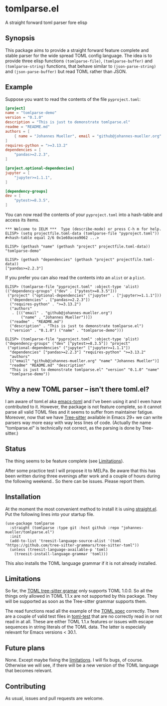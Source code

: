 # tomlparse.el

A straight forward toml parser fore elisp


## Synopsis

This package aims to provide a straight forward feature complete and stable
parser for the wide spread TOML config language.  The idea is to provide three
elisp functions `(tomlparse-file)`, `(tomlparse-buffer)` and
`(tomlparse-string)` functions, that behave similar to `(json-parse-string)`
and `(json-parse-buffer)` but read TOML rather than JSON.


## Example

Suppose you want to read the contents of the file `pyproject.toml`:

```toml filename="pyproject.toml"
[project]
name = "tomlparse-demo"
version = "0.1.0"
description = "This is just to demonstrate tomlparse.el"
readme = "README.md"
authors = [
    { name = "Johannes Mueller", email = "github@johannes-mueller.org" }
]
requires-python = ">=3.13.2"
dependencies = [
    "pandas>=2.2.3",
]

[project.optional-dependencies]
jupyter = [
    "jupyter>=1.1.1",
]

[dependency-groups]
dev = [
    "pytest>=8.3.5",
]
```

You can now read the contents of your `pyproject.toml` into a hash-table and
access its items.

```
*** Welcome to IELM ***  Type (describe-mode) or press C-h m for help.
ELISP> (setq projectfile.toml-data (tomlparse-file "pyproject.toml"))
#<hash-table equal 2/6 0x1e60acea9062 ...>

ELISP> (gethash "name" (gethash "project" projectfile.toml-data))
"tomlparse-demo"

ELISP> (gethash "dependencies" (gethash "project" projectfile.toml-data))
["pandas>=2.2.3"]
```

If you prefer you can also read the contents into an `alist` or a `plist`.

```
ELISP> (tomlparse-file "pyproject.toml" :object-type 'alist)
(("dependency-groups" ("dev" . ["pytest>=8.3.5"]))
 ("project" ("optional-dependencies" ("jupyter" . ["jupyter>=1.1.1"]))
  ("dependencies" . ["pandas>=2.2.3"])
  ("requires-python" . ">=3.13.2")
  ("authors"
   . [(("email" . "github@johannes-mueller.org")
       ("name" . "Johannes Mueller"))])
  ("readme" . "README.md")
  ("description" . "This is just to demonstrate tomlparse.el")
  ("version" . "0.1.0") ("name" . "tomlparse-demo")))

ELISP> (tomlparse-file "pyproject.toml" :object-type 'plist)
("dependency-groups" ("dev" ["pytest>=8.3.5"]) "project"
 ("optional-dependencies" ("jupyter" ["jupyter>=1.1.1"])
  "dependencies" ["pandas>=2.2.3"] "requires-python" ">=3.13.2"
  "authors"
  [("email" "github@johannes-mueller.org" "name" "Johannes Mueller")]
  "readme" "README.md" "description"
  "This is just to demonstrate tomlparse.el" "version" "0.1.0" "name"
  "tomlparse-demo"))
```

## Why a new TOML parser – isn't there toml.el?

I am aware of toml.el aka [emacs-toml](https://github.com/gongo/emacs-toml) and
I've been using it and I even have contributed to it.  However, the package is
not feature complete, so it cannot parse all valid TOML files and it seems to
suffer from maintainer fatigue.  Moreover, now that we have
[Tree-sitter](https://tree-sitter.github.io/tree-sitter/) available in Emacs
29+ we can write parsers way more easy with way less lines of code. (Actually
the name "tomlparse.el" is technically not correct, as the parsing is done by
Tree-sitter.)


## Status

The thing seems to be feature complete (see [Limitations](#limitations)).

After some practice test I will propose it to MELPa.  Be aware that this has
been written during three evenings after work and a couple of hours during the
following weekend..  So there can be issues.  Please report them.


## Installation

At the moment the most convenient method to install it is using
[straight.el](https://github.com/raxod502/straight.el). Put the following lines
into your startup file.

``` elisp
(use-package tomlparse
  :straight (tomlparse :type git :host github :repo "johannes-mueller/tomlparse.el")
  :init
  (add-to-list 'treesit-language-source-alist '(toml "https://github.com/tree-sitter-grammars/tree-sitter-toml"))
  (unless (treesit-language-available-p 'toml)
    (treesit-install-language-grammar 'toml)))
```

This also installs the TOML language grammar if it is not already installed.


## Limitations

So far, the [TOML tree-sitter
gramar](https://github.com/tree-sitter-grammars/tree-sitter-toml) only supports
TOML 1.0.0. So all the things only allowed in TOML 1.1.x are not supported by
this package.  They will be supported as soon as the Tree-sitter grammar
supports them.

The read functions read all the example of the [TOML
spec](https://toml.io/en/v1.0.0) correctly.  There are a couple of valid test
files in [toml-test](https://github.com/toml-lang/toml-test) that are no
correctly read in or not read in at all.  These are either TOML 1.1.x features
or issues with escape sequences in string literals of the TOML data.  The
latter is especially relevant for Emacs versions < 30.1.


## Future plans

None.  Except maybe fixing the [limitations](#limitations).  I will fix bugs,
of course.  Otherwise we will see, if there will be a new version of the TOML
language that becomes relevant.


## Contributing

As usual, issues and pull requests are welcome.
